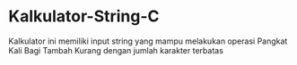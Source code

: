 # Kalkulator-String-C
Kalkulator ini memiliki input string yang mampu melakukan operasi Pangkat Kali Bagi Tambah Kurang dengan jumlah karakter terbatas
